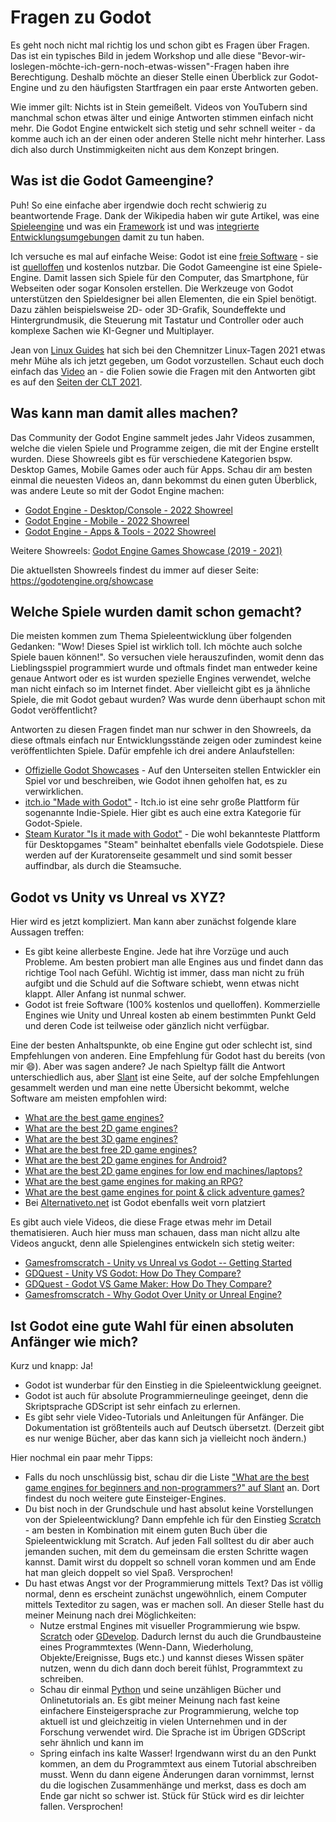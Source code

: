 # Fragen zu Godot

Es geht noch nicht mal richtig los und schon gibt es Fragen über Fragen. Das ist ein typisches Bild in jedem Workshop und alle diese "Bevor-wir-loslegen-möchte-ich-gern-noch-etwas-wissen"-Fragen haben ihre Berechtigung. Deshalb möchte an dieser Stelle einen Überblick zur Godot-Engine und zu den häufigsten Startfragen ein paar erste Antworten geben.

Wie immer gilt: Nichts ist in Stein gemeißelt. Videos von YouTubern sind manchmal schon etwas älter und einige Antworten stimmen einfach nicht mehr. Die Godot Engine entwickelt sich stetig und sehr schnell weiter - da komme auch ich an der einen oder anderen Stelle nicht mehr hinterher. Lass dich also durch Unstimmigkeiten nicht aus dem Konzept bringen.

## Was ist die Godot Gameengine?

Puh! So eine einfache aber irgendwie doch recht schwierig zu beantwortende Frage. Dank der Wikipedia haben wir gute Artikel, was eine [Spieleengine](https://de.wikipedia.org/wiki/Spiel-Engine) und was ein [Framework](https://de.wikipedia.org/wiki/Framework) ist und was [integrierte Entwicklungsumgebungen](https://de.wikipedia.org/wiki/Integrierte_Entwicklungsumgebung) damit zu tun haben.

Ich versuche es mal auf einfache Weise: Godot ist eine [freie Software](https://de.wikipedia.org/wiki/Freie_Software) - sie ist [quelloffen](https://de.wikipedia.org/wiki/Open_Source) und kostenlos nutzbar. Die Godot Gameengine ist eine Spiele-Engine. Damit lassen sich Spiele für den Computer, das Smartphone, für Webseiten oder sogar Konsolen erstellen. Die Werkzeuge von Godot unterstützen den Spieldesigner bei allen Elementen, die ein Spiel benötigt. Dazu zählen beispielsweise 2D- oder 3D-Grafik, Soundeffekte und Hintergrundmusik, die Steuerung mit Tastatur und Controller oder auch komplexe Sachen wie KI-Gegner und Multiplayer.

Jean von [Linux Guides](https://www.youtube.com/@LinuxGuides) hat sich bei den Chemnitzer Linux-Tagen 2021 etwas mehr Mühe als ich jetzt gegeben, um Godot vorzustellen. Schaut euch doch einfach das [Video](https://www.youtube.com/watch?v=sD3dB-6V_PU) an - die Folien sowie die Fragen mit den Antworten gibt es auf den [Seiten der CLT 2021](https://chemnitzer.linux-tage.de/2021/de/programm/beitrag/177). 

## Was kann man damit alles machen?

Das Community der Godot Engine sammelt jedes Jahr Videos zusammen, welche die vielen Spiele und Programme zeigen, die mit der Engine erstellt wurden. Diese Showreels gibt es für verschiedene Kategorien bspw. Desktop Games, Mobile Games oder auch für Apps. Schau dir am besten einmal die neuesten Videos an, dann bekommst du einen guten Überblick, was andere Leute so mit der Godot Engine machen:

- [Godot Engine - Desktop/Console - 2022 Showreel ](https://www.youtube.com/watch?v=UAS_pUTFA7o)
- [Godot Engine - Mobile - 2022 Showreel](https://www.youtube.com/watch?v=xF3QiQfQxeQ)
- [Godot Engine - Apps & Tools - 2022 Showreel](https://www.youtube.com/watch?v=9kKp0oguzr8)

Weitere Showreels: [Godot Engine Games Showcase (2019 - 2021)](https://www.youtube.com/watch?v=BhwMSfX-8iw&list=PLeG_dAglpVo6EpaO9A1nkwJZOwrfiLdQ8)

Die aktuellsten Showreels findest du immer auf dieser Seite: https://godotengine.org/showcase

## Welche Spiele wurden damit schon gemacht?

Die meisten kommen zum Thema Spieleentwicklung über folgenden Gedanken: "Wow! Dieses Spiel ist wirklich toll. Ich möchte auch solche Spiele bauen können!". So versuchen viele herauszufinden, womit denn das Lieblingsspiel programmiert wurde und oftmals findet man entweder keine genaue Antwort oder es ist wurden spezielle Engines verwendet, welche man nicht einfach so im Internet findet. Aber vielleicht gibt es ja ähnliche Spiele, die mit Godot gebaut wurden? Was wurde denn überhaupt schon mit Godot veröffentlicht?

Antworten zu diesen Fragen findet man nur schwer in den Showreels, da diese oftmals einfach nur Entwicklungsstände zeigen oder zumindest keine veröffentlichten Spiele. Dafür empfehle ich drei andere Anlaufstellen:

- [Offizielle Godot Showcases](https://godotengine.org/showcase) - Auf den Unterseiten stellen Entwickler ein Spiel vor und beschreiben, wie Godot ihnen geholfen hat, es zu verwirklichen.
- [itch.io "Made with Godot"](https://itch.io/games/made-with-godot) - Itch.io ist eine sehr große Plattform für sogenannte Indie-Spiele. Hier gibt es auch eine extra Kategorie für Godot-Spiele.
- [Steam Kurator "Is it made with Godot"](https://store.steampowered.com/curator/41324400-Is-it-made-with-Godot/) - Die wohl bekannteste Plattform für Desktopgames "Steam" beinhaltet ebenfalls viele Godotspiele. Diese werden auf der Kuratorenseite gesammelt und sind somit besser auffindbar, als durch die Steamsuche.

## Godot vs Unity vs Unreal vs XYZ?

Hier wird es jetzt kompliziert. Man kann aber zunächst folgende klare Aussagen treffen:

- Es gibt keine allerbeste Engine. Jede hat ihre Vorzüge und auch Probleme. Am besten probiert man alle Engines aus und findet dann das richtige Tool nach Gefühl. Wichtig ist immer, dass man nicht zu früh aufgibt und die Schuld auf die Software schiebt, wenn etwas nicht klappt. Aller Anfang ist nunmal schwer.
- Godot ist freie Software (100% kostenlos und quelloffen). Kommerzielle Engines wie Unity und Unreal kosten ab einem bestimmten Punkt Geld und deren Code ist teilweise oder gänzlich nicht verfügbar.

Eine der besten Anhaltspunkte, ob eine Engine gut oder schlecht ist, sind Empfehlungen von anderen. Eine Empfehlung für Godot hast du bereits (von mir :smile:). Aber was sagen andere? Je nach Spieltyp fällt die Antwort unterschiedlich aus, aber [Slant](https://www.slant.co/tags/game-development?filter=top) ist eine Seite, auf der solche Empfehlungen gesammelt werden und man eine nette Übersicht bekommt, welche Software am meisten empfohlen wird:

- [What are the best game engines?](https://www.slant.co/topics/991/~best-game-engines)
- [What are the best 2D game engines?](https://www.slant.co/topics/341/~best-2d-game-engines)
- [What are the best 3D game engines?](https://www.slant.co/topics/1495/~best-3d-game-engines)
- [What are the best free 2D game engines?](https://www.slant.co/topics/2526/~best-free-2d-game-engines)
- [What are the best 2D game engines for Android?](https://www.slant.co/topics/1476/~best-2d-game-engines-for-android)
- [What are the best 2D game engines for low end machines/laptops?](https://www.slant.co/topics/5363/~2d-game-engines-for-low-end-machines-laptops)
- [What are the best game engines for making an RPG?](https://www.slant.co/topics/9364/~game-engines-for-making-an-rpg)
- [What are the best game engines for point & click adventure games?](https://www.slant.co/topics/5145/~game-engines-for-point-click-adventure-games)
- Bei [Alternativeto.net](https://alternativeto.net/category/developer-tools/game-development/) ist Godot ebenfalls weit vorn platziert

Es gibt auch viele Videos, die diese Frage etwas mehr im Detail thematisieren. Auch hier muss man schauen, dass man nicht allzu alte Videos anguckt, denn alle Spielengines entwickeln sich stetig weiter:

- [Gamesfromscratch - Unity vs Unreal vs Godot -- Getting Started](https://www.youtube.com/watch?v=Fq_nK4_B6_0)
- [GDQuest - Unity VS Godot: How Do They Compare?](https://www.youtube.com/watch?v=kahPeM0scpM)
- [GDQuest - Godot VS Game Maker: How Do They Compare?](https://www.youtube.com/watch?v=3KKeFK0NHc8)
- [Gamesfromscratch - Why Godot Over Unity or Unreal Engine?](https://www.youtube.com/watch?v=l7BrpcboJno)

## Ist Godot eine gute Wahl für einen absoluten Anfänger wie mich?

Kurz und knapp: Ja!

- Godot ist wunderbar für den Einstieg in die Spieleentwicklung geeignet.
- Godot ist auch für absolute Programmierneulinge geeinget, denn die Skriptsprache GDScript ist sehr einfach zu erlernen.
- Es gibt sehr viele Video-Tutorials und Anleitungen für Anfänger. Die Dokumentation ist größtenteils auch auf Deutsch übersetzt. (Derzeit gibt es nur wenige Bücher, aber das kann sich ja vielleicht noch ändern.)

Hier nochmal ein paar mehr Tipps:

- Falls du noch unschlüssig bist, schau dir die Liste ["What are the best game engines for beginners and non-programmers?" auf Slant](https://www.slant.co/topics/1907/~best-game-engines-for-beginners-and-non-programmers) an. Dort findest du noch weitere gute Einsteiger-Engines.
- Du bist noch in der Grundschule und hast absolut keine Vorstellungen von der Spieleentwicklung? Dann empfehle ich für den Einstieg [Scratch](https://scratch.mit.edu/) - am besten in Kombination mit einem guten Buch über die Spieleentwicklung mit Scratch. Auf jeden Fall solltest du dir aber auch jemanden suchen, mit dem du gemeinsam die ersten Schritte wagen kannst. Damit wirst du doppelt so schnell voran kommen und am Ende hat man gleich doppelt so viel Spaß. Versprochen!
- Du hast etwas Angst vor der Programmierung mittels Text? Das ist völlig normal, denn es erscheint zunächst ungewöhnlich, einem Computer mittels Texteditor zu sagen, was er machen soll. An dieser Stelle hast du meiner Meinung nach drei Möglichkeiten:
    - Nutze erstmal Engines mit visueller Programmierung wie bspw. [Scratch]() oder [GDevelop](https://gdevelop.io/). Dadurch lernst du auch die Grundbausteine eines Programmtextes (Wenn-Dann, Wiederholung, Objekte/Ereignisse, Bugs etc.) und kannst dieses Wissen später nutzen, wenn du dich dann doch bereit fühlst, Programmtext zu schreiben.
    - Schau dir einmal [Python](https://www.python.org/) und seine unzähligen Bücher und Onlinetutorials an. Es gibt meiner Meinung nach fast keine einfachere Einsteigersprache zur Programmierung, welche top aktuell ist und gleichzeitig in vielen Unternehmen und in der Forschung verwendet wird. Die Sprache ist im Übrigen GDScript sehr ähnlich und kann im
    - Spring einfach ins kalte Wasser! Irgendwann wirst du an den Punkt kommen, an dem du Programmtext aus einem Tutorial abschreiben musst. Wenn du dann eigene Änderungen daran vornimmst, lernst du die logischen Zusammenhänge und merkst, dass es doch am Ende gar nicht so schwer ist. Stück für Stück wird es dir leichter fallen. Versprochen!